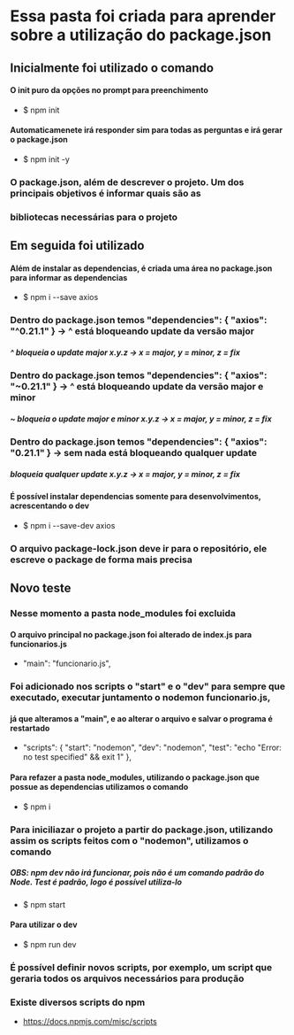 # Essa pasta foi criada para aprender sobre a utilização do package.json

## Inicialmente foi utilizado o comando

#### O init puro da opções no prompt para preenchimento
- $ npm init

#### Automaticamenete irá responder sim para todas as perguntas e irá gerar o package.json
- $ npm init -y

### O package.json, além de descrever o projeto. Um dos principais objetivos é informar quais são as
### bibliotecas necessárias para o projeto

## Em seguida foi utilizado

#### Além de instalar as dependencias, é criada uma área no package.json para informar as dependencias 
- $ npm i --save axios

### Dentro do package.json temos "dependencies": { "axios": "^0.21.1" } -> ^ está bloqueando update da versão major
##### ^ bloqueia o update major  x.y.z -> x = major, y = minor, z = fix

### Dentro do package.json temos "dependencies": { "axios": "~0.21.1" } -> ^ está bloqueando update da versão major e minor
##### ~ bloqueia o update major e minor x.y.z -> x = major, y = minor, z = fix

### Dentro do package.json temos "dependencies": { "axios": "0.21.1" } -> sem nada está bloqueando qualquer update
##### bloqueia qualquer update x.y.z -> x = major, y = minor, z = fix

#### É possível instalar dependencias somente para desenvolvimentos, acrescentando o dev
- $ npm i --save-dev axios

### O arquivo package-lock.json deve ir para o repositório, ele escreve o package de forma mais precisa

## Novo teste

### Nesse momento a pasta node_modules foi excluida
#### O arquivo principal no package.json foi alterado de index.js para funcionarios.js
- "main": "funcionario.js",
### Foi adicionado nos scripts o "start" e o "dev" para sempre que executado, executar juntamento o nodemon funcionario.js,
#### já que alteramos a "main", e ao alterar o arquivo e salvar o programa é restartado
- "scripts": {
    "start": "nodemon",
    "dev": "nodemon",
    "test": "echo \"Error: no test specified\" && exit 1"
  },

#### Para refazer a pasta node_modules, utilizando o package.json que possue as dependencias utilizamos o comando
- $ npm i

### Para iniciliazar o projeto a partir do package.json, utilizando assim os scripts feitos com o "nodemon", utilizamos o comando
##### OBS: npm dev não irá funcionar, pois não é um comando padrão do Node. Test é padrão, logo é possível utiliza-lo
- $ npm start

#### Para utilizar o dev
- $ npm run dev

### É possível definir novos scripts, por exemplo, um script que geraria todos os arquivos necessários para produção

### Existe diversos scripts do npm
- https://docs.npmjs.com/misc/scripts
